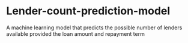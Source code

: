 # Lender-count-prediction-model
A machine learning model that predicts the possible number of lenders available provided the loan amount and repayment term
